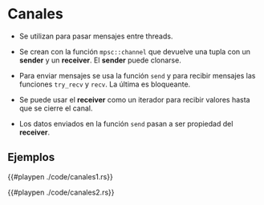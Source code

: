 # Canales

- Se utilizan para pasar mensajes entre threads.

- Se crean con la función `mpsc::channel` que devuelve una tupla con un __sender__ y un __receiver__. El __sender__ puede clonarse.

- Para enviar mensajes se usa la función `send` y para recibir mensajes las funciones `try_recv` y `recv`. La última es bloqueante.

- Se puede usar el __receiver__ como un iterador para recibir valores hasta que se cierre el canal.

- Los datos enviados en la función `send` pasan a ser propiedad del __receiver__.

## Ejemplos

{{#playpen ./code/canales1.rs}}

{{#playpen ./code/canales2.rs}}
